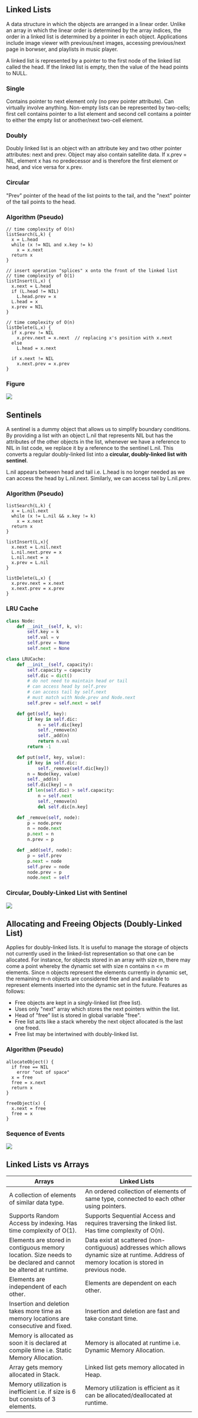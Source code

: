 ## Linked Lists

A data structure in which the objects are arranged in a linear order. Unlike an array in which the linear order is determined by the array indices, the order in a linked list is determined by a pointer in each object. Applications include image viewer with previous/next images, accessing previous/next page in borwser, and playlists in music player.

A linked list is represented by a pointer to the first node of the linked list called the head. If the linked list is empty, then the value of the head points to NULL.

### Single

Contains pointer to next element only (no prev pointer attribute). Can virtually involve anything. Non-empty lists can be represented by two-cells; first cell contains pointer to a list element and second cell contains a pointer to either the empty list or another/next two-cell element.

### Doubly

Doubly linked list is an object with an attribute key and two other pointer attributes: next and prev. Object may also contain satellite data. If x.prev = NIL, element x has no predecessor and is therefore the first element or head, and vice versa for x.prev.

### Circular

"Prev" pointer of the head of the list points to the tail, and the "next" pointer of the tail points to the head.

### Algorithm (Pseudo)

```
// time complexity of O(n)
listSearch(L,k) {
  x = L.head
  while (x != NIL and x.key != k)
    x = x.next
  return x
}

// insert operation "splices" x onto the front of the linked list
// time complexity of O(1)
listInsert(L,x) {
  x.next = L.head
  if (L.head != NIL)
    L.head.prev = x
  L.head = x
  x.prev = NIL
}

// time complexity of O(n)
listDelete(L,x) {
  if x.prev != NIL
    x.prev.next = x.next  // replacing x's position with x.next
  else
    L.head = x.next

  if x.next != NIL
    x.next.prev = x.prev
}
```

### Figure

<img src="../../assets/linked-list.PNG" >

## Sentinels

A sentinel is a dummy object that allows us to simplify boundary conditions. By providing a list with an object L.nil that represents NIL but has the attributes of the other objects in the list, whenever we have a reference to NIL in list code, we replace it by a reference to the sentinel L.nil. This converts a regular doubly-linked list into a **circular, doubly-linked list with sentinel**.

L.nil appears between head and tail i.e. L.head is no longer needed as we can access the head by L.nil.next. Similarly, we can access tail by L.nil.prev.

### Algorithm (Pseudo)

```
listSearch(L,k) {
  x = L.nil.next
  while (x != L.nil && x.key != k)
    x = x.next
  return x
}

listInsert(L,x){
  x.next = L.nil.next
  L.nil.next.prev = x
  L.nil.next = x
  x.prev = L.nil
}

listDelete(L,x) {
  x.prev.next = x.next
  x.next.prev = x.prev
}
```

### LRU Cache

```py
class Node:
    def __init__(self, k, v):
        self.key = k
        self.val = v
        self.prev = None
        self.next = None

class LRUCache:
    def __init__(self, capacity):
        self.capacity = capacity
        self.dic = dict()
        # do not need to maintain head or tail
        # can access head by self.prev
        # can access tail by self.next
        # must match with Node.prev and Node.next
        self.prev = self.next = self

    def get(self, key):
        if key in self.dic:
            n = self.dic[key]
            self._remove(n)
            self._add(n)
            return n.val
        return -1

    def put(self, key, value):
        if key in self.dic:
            self._remove(self.dic[key])
        n = Node(key, value)
        self._add(n)
        self.dic[key] = n
        if len(self.dic) > self.capacity:
            n = self.next
            self._remove(n)
            del self.dic[n.key]

    def _remove(self, node):
        p = node.prev
        n = node.next
        p.next = n
        n.prev = p

    def _add(self, node):
        p = self.prev
        p.next = node
        self.prev = node
        node.prev = p
        node.next = self
```

### Circular, Doubly-Linked List with Sentinel

<img src="../../assets/linked-list-sentinel.PNG" >

## Allocating and Freeing Objects (Doubly-Linked List)

Applies for doubly-linked lists. It is useful to manage the storage of objects not currently used in the linked-list representation so that one can be allocated. For instance, for objects stored in an array with size m, there may come a point whereby the dynamic set with size n contains n <= m elements. Since n objects represent the elements currently in dynamic set, the remaining m-n objects are considered free and and available to represent elements inserted into the dynamic set in the future. Features as follows:

- Free objects are kept in a singly-linked list (free list).
- Uses only "next" array which stores the next pointers within the list.
- Head of "free" list is stored in global variable "free".
- Free list acts like a stack whereby the next object allocated is the last one freed.
- Free list may be intertwined with doubly-linked list.

### Algorithm (Pseudo)

```
allocateObject() {
  if free == NIL
    error "out of space"
  x = free
  free = x.next
  return x
}

freeObject(x) {
  x.next = free
  free = x
}
```

### Sequence of Events

<img src="../../assets/linked-list-free-object.PNG">

## Linked Lists vs Arrays

| Arrays                                                                                                         | Linked Lists                                                                                                                                    |
| -------------------------------------------------------------------------------------------------------------- | ----------------------------------------------------------------------------------------------------------------------------------------------- |
| A collection of elements of similar data type.                                                                 | An ordered collection of elements of same type, connected to each other using pointers.                                                         |
| Supports Random Access by indexing. Has time complexity of O(1).                                               | Supports Sequential Access and requires traversing the linked list. Has time complexity of O(n).                                                |
| Elements are stored in contiguous memory location. Size needs to be declared and cannot be altered at runtime. | Data exist at scattered (non-contiguous) addresses which allows dynamic size at runtime. Address of memory location is stored in previous node. |
| Elements are independent of each other.                                                                        | Elements are dependent on each other.                                                                                                           |
| Insertion and deletion takes more time as memory locations are consecutive and fixed.                          | Insertion and deletion are fast and take constant time.                                                                                         |
| Memory is allocated as soon it is declared at compile time i.e. Static Memory Allocation.                      | Memory is allocated at runtime i.e. Dynamic Memory Allocation.                                                                                  |
| Array gets memory allocated in Stack.                                                                          | Linked list gets memory allocated in Heap.                                                                                                      |
| Memory utilization is inefficient i.e. if size is 6 but consists of 3 elements.                                | Memory utilization is efficient as it can be allocated/deallocated at runtime.                                                                  |
